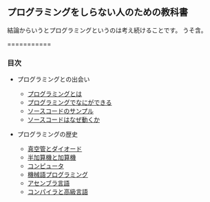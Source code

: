 ## プログラミングをしらない人のための教科書

結論からいうとプログラミングというのは考え続けることです。
うそ含。

===========

### 目次

 - プログラミングとの出会い
   - [プログラミングとは](1-1.md)
   - [プログラミングでなにができる](1-2.md)
   - [ソースコードのサンプル](1-3.md)
   - [ソースコードはなぜ動くか](1-4.md)

 - プログラミングの歴史
   - [真空管とダイオード](2-1.md)
   - [半加算機と加算機](2-2.md)
   - [コンピュータ](2-3.md)
   - [機械語プログラミング](2-4.md)
   - [アセンブラ言語](2-5.md)
   - [コンパイラと高級言語](2-6.md)


